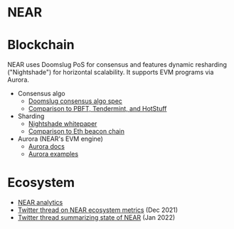 NEAR
===========

# Blockchain

NEAR uses Doomslug PoS for consensus and features dynamic resharding ("Nightshade") for horizontal scalability.  It supports EVM programs via Aurora.

* Consensus algo
  * [Doomslug consensus algo spec](https://nomicon.io/ChainSpec/Consensus.html)
  * [Comparison to PBFT, Tendermint, and HotStuff](https://near.org/blog/doomslug-comparison/)
* Sharding
  * [Nightshade whitepaper](https://near.org/papers/nightshade/)
  * [Comparison to Eth beacon chain](https://near.org/blog/why-doesnt-near-just-replicate-ethereum-serenity-design/)
* Aurora (NEAR's EVM engine)
  * [Aurora docs](https://doc.aurora.dev/)
  * [Aurora examples](https://github.com/aurora-is-near/aurora-examples)

# Ecosystem
* [NEAR analytics](https://wiki.near.org/resources/analytics)
* [Twitter thread on NEAR ecosystem metrics](https://twitter.com/analyticalali/status/1475346966615711744) (Dec 2021)
* [Twitter thread summarizing state of NEAR](https://twitter.com/j0hnwang/status/1477448456499531776) (Jan 2022)
